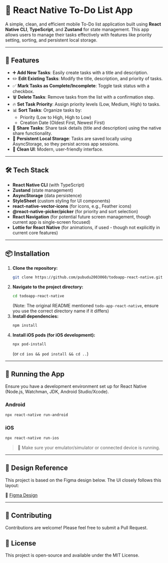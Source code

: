 # 📝 React Native To-Do List App

A simple, clean, and efficient mobile To-Do list application built using **React Native CLI**, **TypeScript**, and **Zustand** for state management. This app allows users to manage their tasks effectively with features like priority setting, sorting, and persistent local storage.

---

## 📱 Features

- ➕ **Add New Tasks**: Easily create tasks with a title and description.
- ✏️ **Edit Existing Tasks**: Modify the title, description, and priority of tasks.
- ✅ **Mark Tasks as Complete/Incomplete**: Toggle task status with a checkbox.
- 🗑️ **Delete Tasks**: Remove tasks from the list with a confirmation step.
- 🔥 **Set Task Priority**: Assign priority levels (Low, Medium, High) to tasks.
- 📊 **Sort Tasks**: Organize tasks by:
    - Priority (Low to High, High to Low)
    - Creation Date (Oldest First, Newest First)
- 🔗 **Share Tasks**: Share task details (title and description) using the native share functionality.
- 💾 **Persistent Local Storage**: Tasks are saved locally using AsyncStorage, so they persist across app sessions.
- 💅 **Clean UI**: Modern, user-friendly interface.

---

## 🛠️ Tech Stack

- **React Native CLI** (with TypeScript)
- **Zustand** (state management)
- **AsyncStorage** (data persistence)
- **StyleSheet** (custom styling for UI components)
- **react-native-vector-icons** (for icons, e.g., Feather icons)
- **@react-native-picker/picker** (for priority and sort selection)
- **React Navigation** (for potential future screen management, though current app is single-screen focused)
- **Lottie for React Native** (for animations, if used - though not explicitly in current core features)

---

## 📦 Installation

1.  **Clone the repository:**
    ```bash
    git clone https://github.com/pubudu2003060/todoapp-react-native.git
    ```
2.  **Navigate to the project directory:**
    ```bash
    cd todoapp-react-native 
    ```
    (Note: The original README mentioned `todo-app-react-native`, ensure you use the correct directory name if it differs)
3.  **Install dependencies:**
    ```bash
    npm install
    ```
4.  **Install iOS pods (for iOS development):**
    ```bash
    npx pod-install 
    ```
    (or `cd ios && pod install && cd ..`)

---

## 🚀 Running the App

Ensure you have a development environment set up for React Native (Node.js, Watchman, JDK, Android Studio/Xcode).

### Android

```bash
npx react-native run-android
```

### iOS

```bash
npx react-native run-ios
```

> 📱 Make sure your emulator/simulator or connected device is running.

---

## 🎨 Design Reference

This project is based on the Figma design below. The UI closely follows this layout:

🔗 [Figma Design](https://www.figma.com/design/HCZyEIWzvyEla3P5cV4Fk5/todo-app-react-native?node-id=0-1&p=f&t=cXxkpfgVc7vOcv0d-0)

---

## 🤝 Contributing

Contributions are welcome! Please feel free to submit a Pull Request.

## 📄 License

This project is open-source and available under the MIT License.
